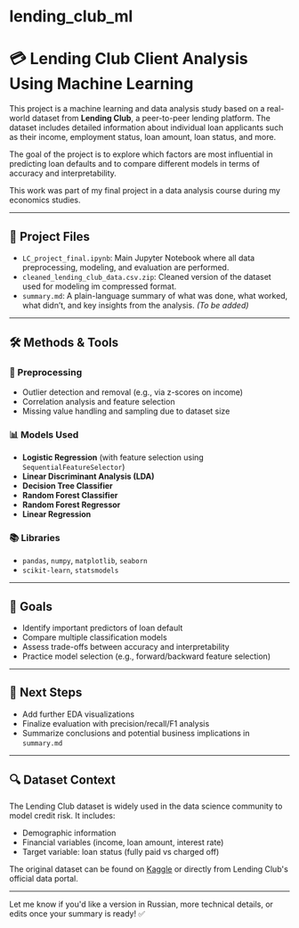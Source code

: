 # lending_club_ml
# 💳 Lending Club Client Analysis Using Machine Learning

This project is a machine learning and data analysis study based on a real-world dataset from **Lending Club**, a peer-to-peer lending platform. The dataset includes detailed information about individual loan applicants such as their income, employment status, loan amount, loan status, and more.

The goal of the project is to explore which factors are most influential in predicting loan defaults and to compare different models in terms of accuracy and interpretability.

This work was part of my final project in a data analysis course during my economics studies.

---

## 📁 Project Files

- `LC_project_final.ipynb`: Main Jupyter Notebook where all data preprocessing, modeling, and evaluation are performed.
- `cleaned_lending_club_data.csv.zip`: Cleaned version of the dataset used for modeling im compressed format.
- `summary.md`: A plain-language summary of what was done, what worked, what didn’t, and key insights from the analysis. *(To be added)*

---

## 🛠️ Methods & Tools

### 🧹 Preprocessing
- Outlier detection and removal (e.g., via z-scores on income)
- Correlation analysis and feature selection
- Missing value handling and sampling due to dataset size

### 📊 Models Used
- **Logistic Regression** (with feature selection using `SequentialFeatureSelector`)
- **Linear Discriminant Analysis (LDA)**
- **Decision Tree Classifier**
- **Random Forest Classifier**
- **Random Forest Regressor**
- **Linear Regression**

### 📚 Libraries
- `pandas`, `numpy`, `matplotlib`, `seaborn`
- `scikit-learn`, `statsmodels`

---

## 🎯 Goals

- Identify important predictors of loan default
- Compare multiple classification models
- Assess trade-offs between accuracy and interpretability
- Practice model selection (e.g., forward/backward feature selection)

---

## 📌 Next Steps

- Add further EDA visualizations
- Finalize evaluation with precision/recall/F1 analysis
- Summarize conclusions and potential business implications in `summary.md`

---

## 🔍 Dataset Context

The Lending Club dataset is widely used in the data science community to model credit risk. It includes:
- Demographic information
- Financial variables (income, loan amount, interest rate)
- Target variable: loan status (fully paid vs charged off)

The original dataset can be found on [Kaggle](https://www.kaggle.com/datasets) or directly from Lending Club's official data portal.

---

Let me know if you'd like a version in Russian, more technical details, or edits once your summary is ready! ✅
